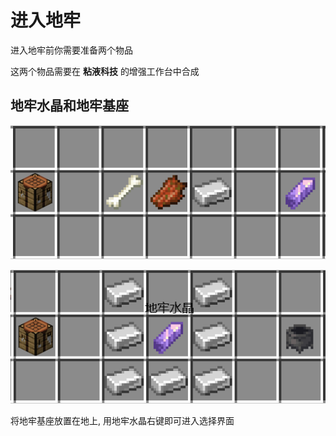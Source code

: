 # 进入地牢
进入地牢前你需要准备两个物品

这两个物品需要在 **粘液科技** 的增强工作台中合成


## 地牢水晶和地牢基座

![](dungeon/QQ图片20241009172647.png)

![](dungeon/QQ图片20241009180916.png)

将地牢基座放置在地上, 用地牢水晶右键即可进入选择界面
